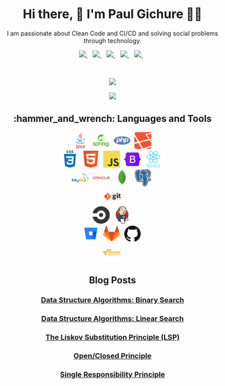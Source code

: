 <h1 align='center'>
  Hi there, 👋 I'm Paul Gichure 👨‍💻
</h1>

<p align='center'>
  I am passionate about Clean Code and CI/CD and solving social problems through technology.
</p>

<p align='center'>
  
  <a href="https://www.gichure.me.ke">
    <img src="https://img.shields.io/badge/homepage-000000.svg?&style=for-the-badge&logoColor=white"/>
  </a>&nbsp;&nbsp;
  <a href="https://gitlab.com/pgichure">
    <img src="https://img.shields.io/badge/gitlab-FE7A16?logo=gitlab&logoColor=white&style=for-the-badge" />        
  </a>&nbsp;&nbsp;
  
  <a href="https://dev.to/pgichure">
    <img src="https://img.shields.io/badge/devto-%2312100E.svg?logo=dev-to&style=for-the-badge&logo=medium&logoColor=white" />        
  </a>&nbsp;&nbsp;
  <a href="https://twitter.com/gichuremkenya">
    <img src="https://img.shields.io/badge/twitter-%231DA1F2.svg?&style=for-the-badge&logo=twitter&logoColor=white" />        
  </a>&nbsp;&nbsp;
  <a href="https://www.linkedin.com/in/gichure/">
    <img src="https://img.shields.io/badge/linkedin-%230077B5.svg?&style=for-the-badge&logo=linkedin&logoColor=white" />
  </a>&nbsp;&nbsp; 
   
</p>
<p align='center'>
  <img src="https://komarev.com/ghpvc/?username=gichure&style=flat-square&color=blue" alt=""/>
</p>

<p align='center'>
  <a href="https://www.gichure.me.ke"><img src="https://github-readme-stats.vercel.app/api?username=gichure&show_icons=true&count_private=true&theme=gruvbox" width="500"></a>
</p>

<p align='center'>
  <a href="https://www.gichure.me.ke"><img src="https://github-readme-stats.vercel.app/api/top-langs/?username=gichure&layout=compact&show_icons=true&count_private=true&theme=gruvbox&langs_count=8" width="500"></a>
</p>

<h2 align='center'>:hammer_and_wrench: Languages and Tools</h2>
<div align='center'>
  <img src="https://github.com/devicons/devicon/blob/master/icons/java/java-original-wordmark.svg" title="Java" alt="Java" width="40" height="40"/>&nbsp;
  <img src="https://github.com/devicons/devicon/blob/master/icons/spring/spring-original-wordmark.svg" title="Spring" alt="Spring" width="40" height="40"/>&nbsp;
  <img src="https://github.com/devicons/devicon/blob/master/icons/php/php-plain.svg" title="PHP" alt="PHP" width="40" height="40"/>&nbsp;
  <img src="https://github.com/devicons/devicon/blob/master/icons/laravel/laravel-plain.svg" title="Laravel" alt="Laravel" width="40" height="40"/>&nbsp;
  
  <br/>
  <img src="https://github.com/devicons/devicon/blob/master/icons/css3/css3-plain-wordmark.svg"  title="CSS3" alt="CSS" width="40" height="40"/>&nbsp;
  <img src="https://github.com/devicons/devicon/blob/master/icons/html5/html5-original.svg" title="HTML5" alt="HTML" width="40" height="40"/>&nbsp;
  <img src="https://github.com/devicons/devicon/blob/master/icons/javascript/javascript-original.svg" title="JavaScript" alt="JavaScript" width="40" height="40"/>&nbsp;
  <img src="https://github.com/devicons/devicon/blob/master/icons/bootstrap/bootstrap-original.svg" title="Bootstrap" alt="Bootstrap" width="40" height="40"/>&nbsp;
  <img src="https://github.com/devicons/devicon/blob/master/icons/react/react-original-wordmark.svg" title="React" alt="React" width="40" height="40"/>&nbsp;
  <br/>
  <img src="https://github.com/devicons/devicon/blob/master/icons/mysql/mysql-original-wordmark.svg" title="MySQL"  alt="MySQL" width="40" height="40"/>&nbsp;
  <img src="https://github.com/devicons/devicon/blob/master/icons/oracle/oracle-original.svg" title="Oracle"  alt="Oracle" width="40" height="40"/>&nbsp;
  <img src="https://github.com/devicons/devicon/blob/master/icons/mongodb/mongodb-original.svg" title="Oracle"  alt="Oracle" width="40" height="40"/>&nbsp;
  <img src="https://github.com/devicons/devicon/blob/master/icons/postgresql/postgresql-original.svg" title="Oracle"  alt="Oracle" width="40" height="40"/>&nbsp;
  
  <br/>
  <img src="https://github.com/devicons/devicon/blob/master/icons/git/git-original-wordmark.svg" title="Git" **alt="Git" width="40" height="40"/>
  <br/>
  <img src="https://github.com/devicons/devicon/blob/master/icons/circleci/circleci-plain.svg" title="CircleCi" alt="CircleCi" width="40" height="40"/>&nbsp;
  <img src="https://github.com/devicons/devicon/blob/master/icons/jenkins/jenkins-original.svg" title="Jenkins" alt="Jenkins" width="40" height="40"/>&nbsp;
  <br/>
  <img src="https://github.com/devicons/devicon/blob/master/icons/bitbucket/bitbucket-original.svg" title="Firebase" alt="Firebase" width="40" height="40"/>&nbsp;
  <img src="https://github.com/devicons/devicon/blob/master/icons/gitlab/gitlab-original.svg" title="Firebase" alt="Firebase" width="40" height="40"/>&nbsp;
   <img src="https://github.com/devicons/devicon/blob/master/icons/github/github-original.svg" title="Firebase" alt="Firebase" width="40" height="40"/>&nbsp;
 
  <br/>
  <img src="https://github.com/devicons/devicon/blob/master/icons/amazonwebservices/amazonwebservices-plain-wordmark.svg" title="AWS" alt="AWS" width="40" height="40"/>&nbsp;
  
</div>

<h2 align='center'>Blog Posts</h2>

<h3 align='center'>
  <a href="https://dev.to/pgichure/data-structure-algorithms-binary-search-7l1">Data Structure Algorithms: Binary Search </a>
</h3>

<h3 align='center'>
  <a href="https://dev.to/pgichure/data-structure-and-algorithms-linear-search-43l">Data Structure Algorithms: Linear Search</a>
</h3>

<h3 align='center'>
  <a href="https://www.linkedin.com/pulse/liskov-substitution-principle-lsp-paul-gichure-ctfl/">The Liskov Substitution Principle (LSP)</a>
</h3>

<h3 align='center'>
  <a href="https://www.linkedin.com/pulse/single-responsibility-principle-paul-gichure-ctfl/">Open/Closed Principle</a>
</h3>

<h3 align='center'>
  <a href="https://www.linkedin.com/pulse/single-responsibility-principle-paul-gichure-ctfl/">Single Responsibility Principle</a>
</h3>


<!--
**gichure/gichure** is a ✨ _special_ ✨ repository because its `README.md` (this file) appears on your GitHub profile.

Here are some ideas to get you started:

- 🔭 I’m currently working on e-procure
- 🌱 I’m currently learning AWS Solution Architecture
- 👯 I’m looking to collaborate on ...
- 🤔 I’m looking for help with Cloud Computing
- 💬 Ask me about CI/CD
-->


